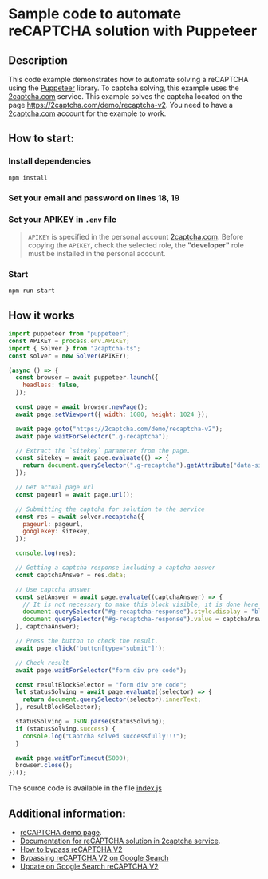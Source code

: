 # Sample code to automate reCAPTCHA solution with Puppeteer

## Description

This code example demonstrates how to automate solving a reCAPTCHA using the [Puppeteer](https://pptr.dev/) library. To captcha solving, this example uses the [2captcha.com](https://2captcha.com/?from=16653706) service. This example solves the captcha located on the page https://2captcha.com/demo/recaptcha-v2. You need to have a [2captcha.com](https://2captcha.com/?from=16653706) account for the example to work.

## How to start:

### Install dependencies

`npm install`

### Set your email and password on lines 18, 19

### Set your APIKEY in `.env` file

> `APIKEY` is specified in the personal account [2captcha.com](https://2captcha.com/?from=16653706). Before copying the `APIKEY`, check the selected role, the **"developer"** role must be installed in the personal account.

### Start

`npm run start`

## How it works

```js
import puppeteer from "puppeteer";
const APIKEY = process.env.APIKEY;
import { Solver } from "2captcha-ts";
const solver = new Solver(APIKEY);

(async () => {
  const browser = await puppeteer.launch({
    headless: false,
  });

  const page = await browser.newPage();
  await page.setViewport({ width: 1080, height: 1024 });

  await page.goto("https://2captcha.com/demo/recaptcha-v2");
  await page.waitForSelector(".g-recaptcha");

  // Extract the `sitekey` parameter from the page.
  const sitekey = await page.evaluate(() => {
    return document.querySelector(".g-recaptcha").getAttribute("data-sitekey");
  });

  // Get actual page url
  const pageurl = await page.url();

  // Submitting the captcha for solution to the service
  const res = await solver.recaptcha({
    pageurl: pageurl,
    googlekey: sitekey,
  });

  console.log(res);

  // Getting a captcha response including a captcha answer
  const captchaAnswer = res.data;

  // Use captcha answer
  const setAnswer = await page.evaluate((captchaAnswer) => {
    // It is not necessary to make this block visible, it is done here for clarity.
    document.querySelector("#g-recaptcha-response").style.display = "block";
    document.querySelector("#g-recaptcha-response").value = captchaAnswer;
  }, captchaAnswer);

  // Press the button to check the result.
  await page.click('button[type="submit"]');

  // Check result
  await page.waitForSelector("form div pre code");

  const resultBlockSelector = "form div pre code";
  let statusSolving = await page.evaluate((selector) => {
    return document.querySelector(selector).innerText;
  }, resultBlockSelector);

  statusSolving = JSON.parse(statusSolving);
  if (statusSolving.success) {
    console.log("Captcha solved successfully!!!");
  }

  await page.waitForTimeout(5000);
  browser.close();
})();
```

The source code is available in the file [index.js](/index.js)

## Additional information:

- [reCAPTCHA demo page](https://2captcha.com/demo/recaptcha-v2?from=16653706).
- [Documentation for reCAPTCHA solution in 2captcha service](https://2captcha.com/2captcha-api#solving_recaptchav2_new?from=16653706).
- [How to bypass reCAPTCHA V2](https://2captcha.com/p/recaptcha_v2/?from=16653706)
- [Bypassing reCAPTCHA V2 on Google Search](https://2captcha.com/blog/bypassing-recaptcha-v2-on-google-search?from=16653706)
- [Update on Google Search reCAPTCHA V2](https://2captcha.com/blog/google-sepr-recaptcha-june-2022?from=16653706)
